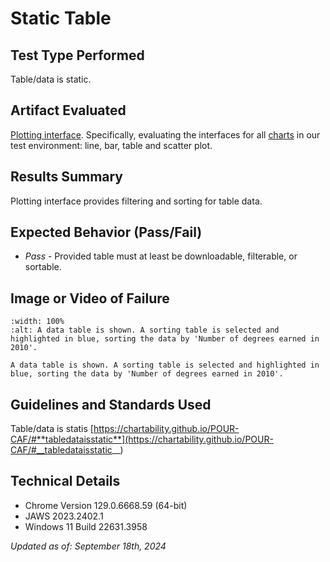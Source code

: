 # Static Table

## Test Type Performed

Table/data is static.

## Artifact Evaluated

[Plotting interface](https://docs.bokeh.org/en/latest/docs/user_guide/basic.html#ug-basic). Specifically, evaluating the interfaces for all [charts](https://quansight-labs.github.io/bokeh-a11y-audit/#_ts1723552414769) in our test environment: line, bar, table and scatter plot.

## Results Summary

Plotting interface provides filtering and sorting for table data.

## Expected Behavior (Pass/Fail)

- _Pass_ - Provided table must at least be downloadable, filterable, or sortable.

## Image or Video of Failure

```{figure} ../assets/plotting-interface_table-static.png
:width: 100%
:alt: A data table is shown. A sorting table is selected and highlighted in blue, sorting the data by 'Number of degrees earned in 2010'.

A data table is shown. A sorting table is selected and highlighted in blue, sorting the data by 'Number of degrees earned in 2010'.
```

<!-- ## Steps to Reproduce
Use Inspect on the plot tool icon to open Console Command. Find the "style" section for the selected button then locate the font size. -->

## Guidelines and Standards Used

Table/data is statis [https://chartability.github.io/POUR-CAF/#**tabledataisstatic**](https://chartability.github.io/POUR-CAF/#__tabledataisstatic__)

<!-- ## Related Evidence
(Added if additional evidence has already been gathered for related elements. This will not be edited retroactively, however, due to scope creep. This means that the latest issues will have the most Related Evidence listed.) -->

<!-- ## Known or Documented Issues
(If there is already a github issue created for this test or a related test, it will be listed here.) -->

## Technical Details

- Chrome Version 129.0.6668.59 (64-bit)
- JAWS 2023.2402.1
- Windows 11 Build 22631.3958

_Updated as of: September 18th, 2024_

<!-- ## Notes
A seasoned SR (screen reader) user could have the knowledge to navigate and explore webpages and graphs with more nuance, whether through manual mode switching, certain key shortcuts, etc. These tests are done by a sighted user with the SR’s default options and performed as if a new or beginner user is interacting with these elements. We would expect that all users could be able to navigate smoothly, regardless of experience levels.  -->
